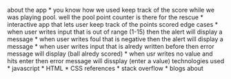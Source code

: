 about the app 
	* you know how we used keep track of the score while we was playing pool. well the pool point counter is there for the rescue
 	* interactive app that lets user keep track of the points scored 
edge cases 
	 * when user writes input that is out of range (1-15) then the alert will display a message
	 * when user writes foul that is negative then the alert will display a message
	 * when user writes input that is alredy written before then error message will display (ball alredy scored)
	 * when usr writes no value and hits enter then error message will dissplay (enter a value)
technologies used
	* javascript
 	* HTML 
  	* CSS 
references 
	* stack overflow
 	* blogs about 
